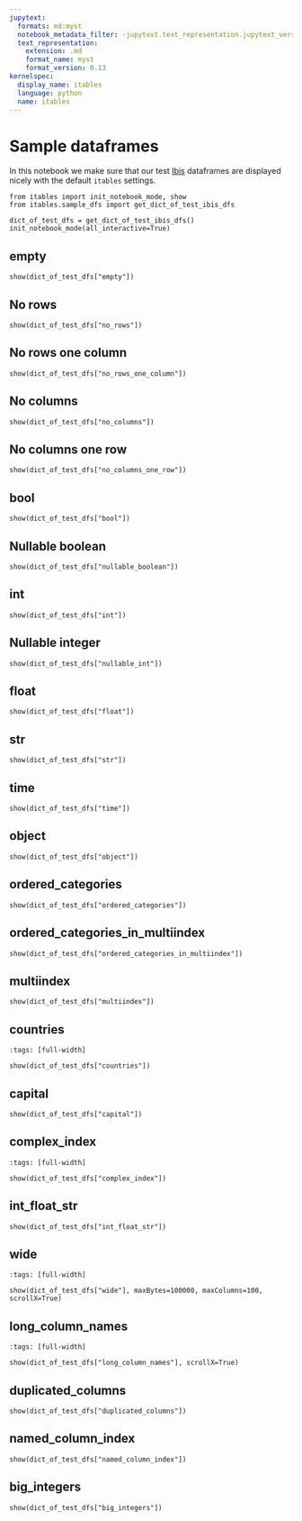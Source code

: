 ```yaml
---
jupytext:
  formats: md:myst
  notebook_metadata_filter: -jupytext.text_representation.jupytext_version
  text_representation:
    extension: .md
    format_name: myst
    format_version: 0.13
kernelspec:
  display_name: itables
  language: python
  name: itables
---
```


# Sample dataframes

In this notebook we make sure that our test [Ibis](https://ibis-project.org/) dataframes are displayed nicely with the default `itables` settings.

```{code-cell}
from itables import init_notebook_mode, show
from itables.sample_dfs import get_dict_of_test_ibis_dfs

dict_of_test_dfs = get_dict_of_test_ibis_dfs()
init_notebook_mode(all_interactive=True)
```

## empty

```{code-cell}
show(dict_of_test_dfs["empty"])
```

## No rows

```{code-cell}
show(dict_of_test_dfs["no_rows"])
```

## No rows one column

```{code-cell}
show(dict_of_test_dfs["no_rows_one_column"])
```

## No columns

```{code-cell}
show(dict_of_test_dfs["no_columns"])
```

## No columns one row

```{code-cell}
show(dict_of_test_dfs["no_columns_one_row"])
```

## bool

```{code-cell}
show(dict_of_test_dfs["bool"])
```

## Nullable boolean

```{code-cell}
show(dict_of_test_dfs["nullable_boolean"])
```

## int

```{code-cell}
show(dict_of_test_dfs["int"])
```

## Nullable integer

```{code-cell}
show(dict_of_test_dfs["nullable_int"])
```

## float

```{code-cell}
show(dict_of_test_dfs["float"])
```

## str

```{code-cell}
show(dict_of_test_dfs["str"])
```

## time

```{code-cell}
show(dict_of_test_dfs["time"])
```

## object

```{code-cell}
show(dict_of_test_dfs["object"])
```

## ordered_categories

```{code-cell}
show(dict_of_test_dfs["ordered_categories"])
```

## ordered_categories_in_multiindex

```{code-cell}
show(dict_of_test_dfs["ordered_categories_in_multiindex"])
```

## multiindex

```{code-cell}
show(dict_of_test_dfs["multiindex"])
```

## countries

```{code-cell}
:tags: [full-width]

show(dict_of_test_dfs["countries"])
```

## capital

```{code-cell}
show(dict_of_test_dfs["capital"])
```

## complex_index

```{code-cell}
:tags: [full-width]

show(dict_of_test_dfs["complex_index"])
```

## int_float_str

```{code-cell}
show(dict_of_test_dfs["int_float_str"])
```

## wide

```{code-cell}
:tags: [full-width]

show(dict_of_test_dfs["wide"], maxBytes=100000, maxColumns=100, scrollX=True)
```

## long_column_names

```{code-cell}
:tags: [full-width]

show(dict_of_test_dfs["long_column_names"], scrollX=True)
```

## duplicated_columns

```{code-cell}
show(dict_of_test_dfs["duplicated_columns"])
```

## named_column_index

```{code-cell}
show(dict_of_test_dfs["named_column_index"])
```

## big_integers

```{code-cell}
show(dict_of_test_dfs["big_integers"])
```
